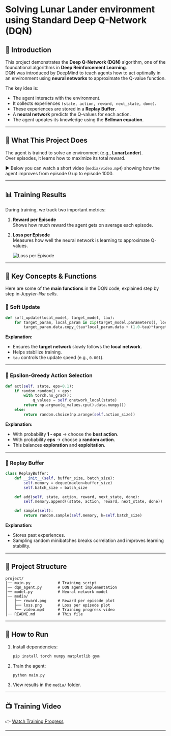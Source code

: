 
# Solving Lunar Lander environment using Standard Deep Q-Network (DQN)

## 📌 Introduction
This project demonstrates the **Deep Q-Network (DQN)** algorithm, one of the foundational algorithms in **Deep Reinforcement Learning**.  
DQN was introduced by DeepMind to teach agents how to act optimally in an environment using **neural networks** to approximate the Q-value function.

The key idea is:
- The agent interacts with the environment.
- It collects experiences `(state, action, reward, next_state, done)`.
- These experiences are stored in a **Replay Buffer**.
- A **neural network** predicts the Q-values for each action.
- The agent updates its knowledge using the **Bellman equation**.

---

## 🎯 What This Project Does
The agent is trained to solve an environment (e.g., **LunarLander**).  
Over episodes, it learns how to maximize its total reward.  

▶️ Below you can watch a short video (`media/video.mp4`) showing how the agent improves from episode 0 up to episode 1000.

---

## 📊 Training Results

During training, we track two important metrics:

1. **Reward per Episode**  
   Shows how much reward the agent gets on average each episode.


2. **Loss per Episode**  
   Measures how well the neural network is learning to approximate Q-values.

   ![Loss per Episode](media/lossAndReward.png)

---

## 🧠 Key Concepts & Functions

Here are some of the **main functions** in the DQN code, explained step by step in *Jupyter-like cells*.

### 🔹 Soft Update
```python
def soft_update(local_model, target_model, tau):
    for target_param, local_param in zip(target_model.parameters(), local_model.parameters()):
        target_param.data.copy_(tau*local_param.data + (1.0-tau)*target_param.data)
```
**Explanation:**  
- Ensures the **target network** slowly follows the **local network**.  
- Helps stabilize training.  
- `tau` controls the update speed (e.g., `0.001`).

---

### 🔹 Epsilon-Greedy Action Selection
```python
def act(self, state, eps=0.1):
    if random.random() > eps:
        with torch.no_grad():
            q_values = self.qnetwork_local(state)
        return np.argmax(q_values.cpu().data.numpy())
    else:
        return random.choice(np.arange(self.action_size))
```
**Explanation:**  
- With probability **1 - eps** → choose the **best action**.  
- With probability **eps** → choose a **random action**.  
- This balances **exploration** and **exploitation**.

---

### 🔹 Replay Buffer
```python
class ReplayBuffer:
    def __init__(self, buffer_size, batch_size):
        self.memory = deque(maxlen=buffer_size)
        self.batch_size = batch_size

    def add(self, state, action, reward, next_state, done):
        self.memory.append((state, action, reward, next_state, done))

    def sample(self):
        return random.sample(self.memory, k=self.batch_size)
```
**Explanation:**  
- Stores past experiences.  
- Sampling random minibatches breaks correlation and improves learning stability.

---

## 📂 Project Structure
```
project/
│── main.py            # Training script
│── dqn_agent.py       # DQN agent implementation
│── model.py           # Neural network model
│── media/
│   ├── reward.png     # Reward per episode plot
│   ├── loss.png       # Loss per episode plot
│   └── video.mp4      # Training progress video
│── README.md          # This file
```

---

## 🚀 How to Run
1. Install dependencies:
   ```bash
   pip install torch numpy matplotlib gym
   ```
2. Train the agent:
   ```bash
   python main.py
   ```
3. View results in the `media/` folder.

---

## 📺 Training Video
👉 [Watch Training Progress](media/video.mp4)

---
